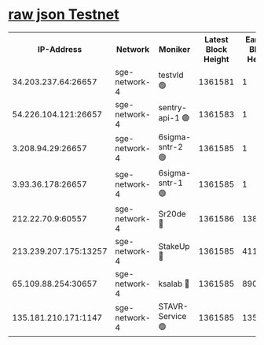 
[raw json Testnet](https://rpc-check.sget.stavr.tech/sget/rpc-sget-result.json)
=


<table><tr><th>IP-Address</th><th>Network</th><th>Moniker</th><th>Latest Block Height</th><th>Earliest Block Height</th><th>Catching Up</th><th>Tx Index</th><th>Voting Power</th><th>Scan Time</th></tr><tr><td>34.203.237.64:26657</td><td>sge-network-4</td><td>testvld 🟢</td><td>1361581</td><td>1</td><td>False</td><td>on</td><td>0</td><td>2024-02-01T00:34:24.587208105UTC</td></tr><tr><td>54.226.104.121:26657</td><td>sge-network-4</td><td>sentry-api-1 🟢</td><td>1361583</td><td>1</td><td>False</td><td>on</td><td>0</td><td>2024-02-01T00:34:37.463324030UTC</td></tr><tr><td>3.208.94.29:26657</td><td>sge-network-4</td><td>6sigma-sntr-2 🟢</td><td>1361585</td><td>1</td><td>False</td><td>on</td><td>0</td><td>2024-02-01T00:34:47.622309842UTC</td></tr><tr><td>3.93.36.178:26657</td><td>sge-network-4</td><td>6sigma-sntr-1 🟢</td><td>1361585</td><td>1</td><td>False</td><td>on</td><td>0</td><td>2024-02-01T00:34:50.328279184UTC</td></tr><tr><td>212.22.70.9:60557</td><td>sge-network-4</td><td>Sr20de 🔴</td><td>1361586</td><td>138001</td><td>False</td><td>on</td><td>104</td><td>2024-02-01T00:34:53.234625725UTC</td></tr><tr><td>213.239.207.175:13257</td><td>sge-network-4</td><td>StakeUp 🔴</td><td>1361585</td><td>411001</td><td>False</td><td>off</td><td>100</td><td>2024-02-01T00:34:46.611716263UTC</td></tr><tr><td>65.109.88.254:30657</td><td>sge-network-4</td><td>ksalab 🔴</td><td>1361585</td><td>890001</td><td>False</td><td>off</td><td>1597</td><td>2024-02-01T00:34:50.738337792UTC</td></tr><tr><td>135.181.210.171:1147</td><td>sge-network-4</td><td>STAVR-Service 🟢</td><td>1361585</td><td>1358001</td><td>False</td><td>on</td><td>0</td><td>2024-02-01T00:34:46.984224838UTC</td></tr></table>
